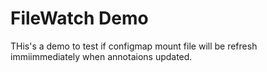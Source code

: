# FileWatch Demo

THis's a demo to test if configmap mount file will be refresh immiimmediately when annotaions updated.
